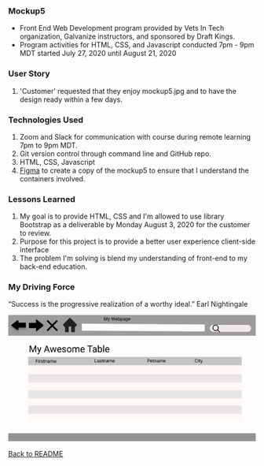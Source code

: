 ### Mockup5
-   Front End Web Development program provided by Vets In Tech organization, Galvanize instructors, and sponsored by Draft Kings.
-   Program activities for HTML, CSS, and Javascript conducted 7pm - 9pm MDT started July 27, 2020 until August 21, 2020


### User Story 
1. 'Customer' requested that they enjoy mockup5.jpg and to have the design ready within a few days. 

### Technologies Used
1. Zoom and Slack for communication with course during remote learning 7pm to 9pm MDT.
2. Git version control through command line and GitHub repo.
3. HTML, CSS, Javascript
4. [Figma](Figma.com) to create a copy of the mockup5 to ensure that I understand the containers involved.


### Lessons Learned
1. My goal is to provide HTML, CSS and I'm allowed to use library Bootstrap as a deliverable by Monday August 3, 2020 for the customer to review.
1. Purpose for this project is to provide a better user experience client-side interface 
1. The problem I'm solving is blend my understanding of front-end to my back-end education.


### My Driving Force
“Success is the progressive realization of a worthy ideal.” Earl Nightingale

![My interpretation of Mockup5](./img/YettsyMockup5.png)


[Back to README](README.md)